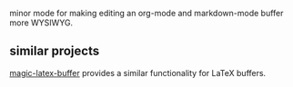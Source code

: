 

minor mode for making editing an org-mode and markdown-mode buffer more WYSIWYG.


## similar projects

[magic-latex-buffer](https://github.com/zk-phi/magic-latex-buffer) provides a similar functionality for LaTeX buffers.
